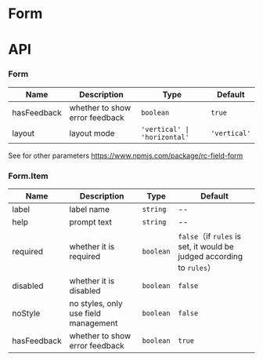 # Form

<code src="./demos/demo1.tsx"></code>
<code src="./demos/demo2.tsx"></code>

# API

### Form

| Name        | Description                    | Type                         | Default      |
| ----------- | ------------------------------ | ---------------------------- | ------------ |
| hasFeedback | whether to show error feedback | `boolean`                    | `true`       |
| layout      | layout mode                    | `'vertical' \| 'horizontal'` | `'vertical'` |

See for other parameters https://www.npmjs.com/package/rc-field-form

### Form.Item

| Name        | Description                          | Type      | Default                                                               |
| ----------- | ------------------------------------ | --------- | --------------------------------------------------------------------- |
| label       | label name                           | `string`  | --                                                                    |
| help        | prompt text                          | `string`  | --                                                                    |
| required    | whether it is required               | `boolean` | `false`（if `rules` is set, it would be judged according to `rules`） |
| disabled    | whether it is disabled               | `boolean` | `false`                                                               |
| noStyle     | no styles, only use field management | `boolean` | `false`                                                               |
| hasFeedback | whether to show error feedback       | `boolean` | `true`                                                                |
